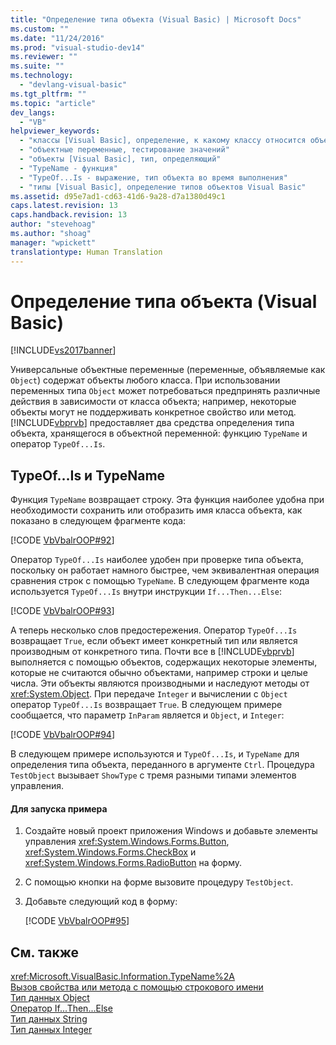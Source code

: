 ```yaml
---
title: "Определение типа объекта (Visual Basic) | Microsoft Docs"
ms.custom: ""
ms.date: "11/24/2016"
ms.prod: "visual-studio-dev14"
ms.reviewer: ""
ms.suite: ""
ms.technology: 
  - "devlang-visual-basic"
ms.tgt_pltfrm: ""
ms.topic: "article"
dev_langs: 
  - "VB"
helpviewer_keywords: 
  - "классы [Visual Basic], определение, к какому классу относится объект"
  - "объектные переменные, тестирование значений"
  - "объекты [Visual Basic], тип, определяющий"
  - "TypeName - функция"
  - "TypeOf...Is - выражение, тип объекта во время выполнения"
  - "типы [Visual Basic], определение типов объектов Visual Basic"
ms.assetid: d95e7ad1-cd63-41d6-9a28-d7a1380d49c1
caps.latest.revision: 13
caps.handback.revision: 13
author: "stevehoag"
ms.author: "shoag"
manager: "wpickett"
translationtype: Human Translation
---
```

# Определение типа объекта (Visual Basic)
[!INCLUDE[vs2017banner](../../../../csharp/includes/vs2017banner.md)]

Универсальные объектные переменные \(переменные, объявляемые как `Object`\) содержат объекты любого класса.  При использовании переменных типа `Object` может потребоваться предпринять различные действия в зависимости от класса объекта; например, некоторые объекты могут не поддерживать конкретное свойство или метод.  [!INCLUDE[vbprvb](../../../../csharp/programming-guide/concepts/linq/includes/vbprvb_md.md)] предоставляет два средства определения типа объекта, хранящегося в объектной переменной: функцию `TypeName` и оператор `TypeOf...Is`.  
  
## TypeOf…Is и TypeName  
 Функция `TypeName` возвращает строку. Эта функция наиболее удобна при необходимости сохранить или отобразить имя класса объекта, как показано в следующем фрагменте кода:  
  
 [!CODE [VbVbalrOOP#92](../CodeSnippet/VS_Snippets_VBCSharp/VbVbalrOOP#92)]  
  
 Оператор `TypeOf...Is` наиболее удобен при проверке типа объекта, поскольку он работает намного быстрее, чем эквивалентная операция сравнения строк с помощью `TypeName`.  В следующем фрагменте кода используется `TypeOf...Is` внутри инструкции `If...Then...Else`:  
  
 [!CODE [VbVbalrOOP#93](../CodeSnippet/VS_Snippets_VBCSharp/VbVbalrOOP#93)]  
  
 А теперь несколько слов предостережения.  Оператор `TypeOf...Is` возвращает `True`, если объект имеет конкретный тип или является производным от конкретного типа.  Почти все в [!INCLUDE[vbprvb](../../../../csharp/programming-guide/concepts/linq/includes/vbprvb_md.md)] выполняется с помощью объектов, содержащих некоторые элементы, которые не считаются обычно объектами, например строки и целые числа.  Эти объекты являются производными и наследуют методы от <xref:System.Object>.  При передаче `Integer` и вычислении с `Object` оператор `TypeOf...Is` возвращает `True`.  В следующем примере сообщается, что параметр `InParam` является и `Object`, и `Integer`:  
  
 [!CODE [VbVbalrOOP#94](../CodeSnippet/VS_Snippets_VBCSharp/VbVbalrOOP#94)]  
  
 В следующем примере используются и `TypeOf...Is`, и `TypeName` для определения типа объекта, переданного в аргументе `Ctrl`.  Процедура `TestObject` вызывает `ShowType` с тремя разными типами элементов управления.  
  
#### Для запуска примера  
  
1.  Создайте новый проект приложения Windows и добавьте элементы управления <xref:System.Windows.Forms.Button>, <xref:System.Windows.Forms.CheckBox> и <xref:System.Windows.Forms.RadioButton> на форму.  
  
2.  С помощью кнопки на форме вызовите процедуру `TestObject`.  
  
3.  Добавьте следующий код в форму:  
  
     [!CODE [VbVbalrOOP#95](../CodeSnippet/VS_Snippets_VBCSharp/VbVbalrOOP#95)]  
  
## См. также  
 <xref:Microsoft.VisualBasic.Information.TypeName%2A>   
 [Вызов свойства или метода с помощью строкового имени](../../../../visual-basic/programming-guide/language-features/early-late-binding/calling-a-property-or-method-using-a-string-name.md)   
 [Тип данных Object](../../../../visual-basic/language-reference/data-types/object-data-type.md)   
 [Оператор If...Then...Else](../../../../visual-basic/language-reference/statements/if-then-else-statement.md)   
 [Тип данных String](../../../../visual-basic/language-reference/data-types/string-data-type.md)   
 [Тип данных Integer](../../../../visual-basic/language-reference/data-types/integer-data-type.md)